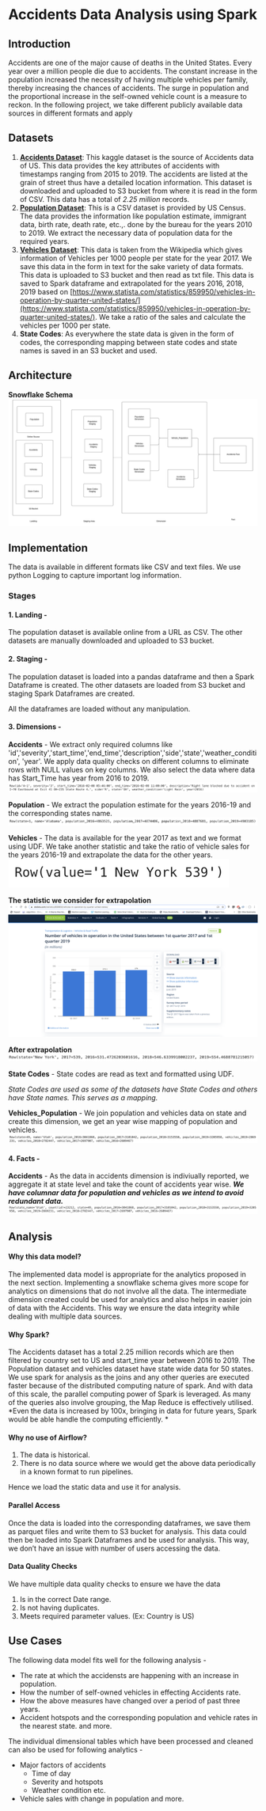 # Accidents Data Analysis using Spark
## Introduction
Accidents are one of the major cause of deaths in the United States. Every year over a million people die due to accidents. The constant increase in the population increased the necessity of having multiple vehicles per family, thereby increasing the chances of accidents. The surge in population and the proportional increase in the self-owned vehicle count is a measure to reckon. In the following project, we take different publicly available data sources in different formats and apply 

## Datasets
1. **[Accidents Dataset](https://www.kaggle.com/sobhanmoosavi/us-accidents)**: This kaggle dataset is the source of Accidents data of US. This data provides the key attributes of accidents with timestamps ranging from 2015 to 2019. The accidents are listed at the grain of street thus have a detailed location information. This dataset is downloaded and uploaded to S3 bucket from where it is read in the form of CSV. This data has a total of _2.25 million_ records.
2. **[Population Dataset](http://www2.census.gov/programs-surveys/popest/datasets/2010-2019/national/totals/nst-est2019-alldata.csv)**: This is a CSV dataset is provided by US Census. The data provides the information like population estimate, immigrant data, birth rate, death rate, etc.,. done by the bureau for the years 2010 to 2019. We extract the necessary data of population data for the required years.
3. **[Vehicles Dataset](https://en.wikipedia.org/wiki/List_of_U.S._states_by_vehicles_per_capita)**: This data is taken from the Wikipedia which gives information of Vehicles per 1000 people per state for the year 2017. We save this data in the form in text for the sake variety of data formats. This data is uploaded to S3 bucket and then read as txt file. This data is saved to Spark dataframe and extrapolated for the years 2016, 2018, 2019 based on [https://www.statista.com/statistics/859950/vehicles-in-operation-by-quarter-united-states/](https://www.statista.com/statistics/859950/vehicles-in-operation-by-quarter-united-states/). We take a ratio of the sales and calculate the vehicles per 1000 per state. 
4. **State Codes**: As everywhere the state data is given in the form of codes, the corresponding mapping between state codes and state names is saved in an S3 bucket and used. 

## Architecture 
**Snowflake Schema**
![Flow diagram](/images/ER.jpeg)

## Implementation 
The data is available in different formats like CSV and text files. We use python Logging to capture important log information.
### Stages
#### 1. Landing - 
The population dataset is available online from a URL as CSV.
The other datasets are manually downloaded and uploaded to S3 bucket. 

#### 2. Staging - 
The population dataset is loaded into a pandas dataframe and then a Spark Dataframe is created. 
The other datasets are loaded from S3 bucket and staging Spark Dataframes are created. 

All the dataframes are loaded without any manipulation.


#### 3. Dimensions - 
**Accidents** - We extract only required columns like 'id','severity','start_time','end_time','description','side','state','weather_condition', 'year'. We apply data quality checks on different columns to eliminate rows with NULL values on key columns. We also select the data where data has Start_Time has year from 2016 to 2019. 
![Sample Data](/images/accidentsd.png)

**Population** - We extract the population estimate for the years 2016-19 and the corresponding states name.
![Sample Data](/images/populationd.png)

**Vehicles** - The data is available for the year 2017 as text and we format using UDF. We take another statistic and take the ratio of vehicle sales for the years 2016-19 and extrapolate the data for the other years. 
![Sample Data](/images/vehicless.png)

**The statistic we consider for extrapolation**
![Sample_Data](/images/stats.png)

**After extrapolation**
![Sample Data](/images/vehiclesd.png)

**State Codes** - State codes are read as text and formatted using UDF. 

*State Codes are used as some of the datasets have State Codes and others have State names. This serves as a mapping.*

**Vehicles_Population** - We join population and vehicles data on state and create this dimension, we get an year wise mapping of population and vehicles.
![Sample Data](/images/veh_pop.png)

#### 4. Facts - 
**Accidents** - As the data in accidents dimension is indiviually reported, we aggregate it at state level and take the count of accidents year wise. ***We have columnar data for population and vehicles as we intend to avoid redundant data.***
![Sample Data](/images/fact.png)

## Analysis 
#### Why this data model?
The implemented data model is appropriate for the analytics proposed in the next section. Implementing a snowflake schema gives more scope for analytics on dimensions that do not involve all the data. The intermediate dimension created could be used for analytics and also helps in easier join of data with the Accidents. This way we ensure the data integrity while dealing with multiple data sources. 

#### Why Spark?
The Accidents dataset has a total 2.25 million records which are then filtered by country set to US and start_time year between 2016 to 2019. 
The Population dataset and vehicles dataset have state wide data for 50 states. 
We use spark for analysis as the joins and any other queries are executed faster because of the distributed computing nature of spark. And with data of this scale, the parallel computing power of Spark is leveraged. As many of the queries also involve grouping, the Map Reduce is effectively utilised.
*Even the data is increased by 100x, bringing in data for future years, Spark would be able handle the computing efficiently. *

#### Why no use of Airflow?
1. The data is historical.
2. There is no data source where we would get the above data periodically in a known format to run pipelines.

Hence we load the static data and use it for analysis. 

#### Parallel Access
Once the data is loaded into the corresponding dataframes, we save them as parquet files and write them to S3 bucket for analysis. This data could then be loaded into Spark Dataframes and be used for analysis. This way, we don’t have an issue with number of users accessing the data.

#### Data Quality Checks
We have multiple data quality checks to ensure we have the data 
1. Is in the correct Date range.
2. Is not having duplicates.
3. Meets required parameter values. (Ex: Country is US)

## Use Cases
The following data model fits well for the following analysis - 
- The rate at which the accidensts are happening with an increase in population. 
- How the number of self-owned vehicles in effecting Accidents rate.
- How the above measures have changed over a period of past three years.
- Accident hotspots and the corresponding population and vehicle rates in the nearest state. 
and more. 

The individual dimensional tables which have been processed and cleaned can also be used for following analytics - 
- Major factors of accidents 
    - Time of day
    - Severity and hotspots
    - Weather condition
    etc.
- Vehicle sales with change in population
and more.


